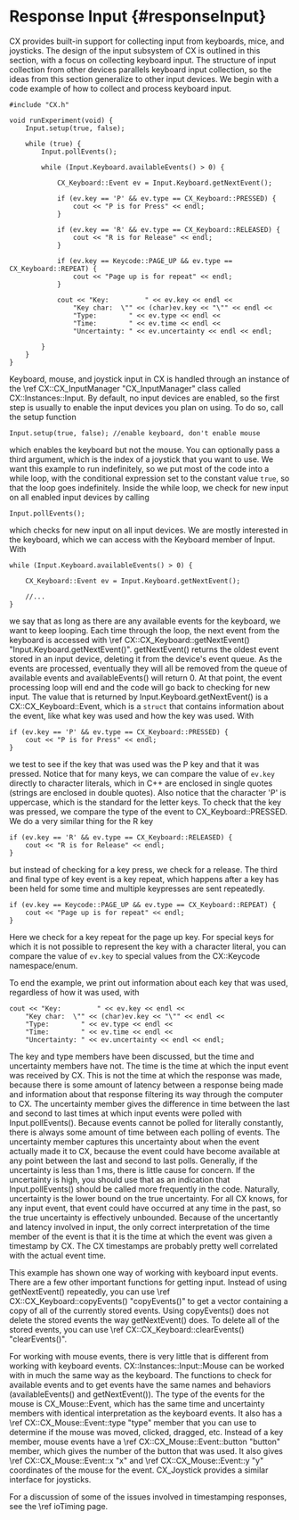Response Input {#responseInput}
==============

CX provides built-in support for collecting input from keyboards, mice, and joysticks. The design of the input subsystem of CX is outlined in this section, with a focus on collecting keyboard input. The structure of input collection from other devices parallels keyboard input collection, so the ideas from this section generalize to other input devices. We begin with a code example of how to collect and process keyboard input.

~~~{.cpp}
#include "CX.h"

void runExperiment(void) {
	Input.setup(true, false); 

	while (true) {
		Input.pollEvents();

		while (Input.Keyboard.availableEvents() > 0) {

			CX_Keyboard::Event ev = Input.Keyboard.getNextEvent();

			if (ev.key == 'P' && ev.type == CX_Keyboard::PRESSED) {
				cout << "P is for Press" << endl;
			}

			if (ev.key == 'R' && ev.type == CX_Keyboard::RELEASED) {
				cout << "R is for Release" << endl;
			}

			if (ev.key == Keycode::PAGE_UP && ev.type == CX_Keyboard::REPEAT) {
				cout << "Page up is for repeat" << endl;
			}

			cout << "Key:         " << ev.key << endl <<
				"Key char:  \"" << (char)ev.key << "\"" << endl <<
				"Type:        " << ev.type << endl <<
				"Time:        " << ev.time << endl <<
				"Uncertainty: " << ev.uncertainty << endl << endl;

		}
	}
}
~~~

Keyboard, mouse, and joystick input in CX is handled through an instance of the \ref CX::CX_InputManager "CX_InputManager" class called CX::Instances::Input. By default, no input devices are enabled, so the first step is usually to enable the input devices you plan on using. To do so, call the setup function
~~~{.cpp}
Input.setup(true, false); //enable keyboard, don't enable mouse
~~~
which enables the keyboard but not the mouse. You can optionally pass a third argument, which is the index of a joystick that you want to use. We want this example to run indefinitely, so we put most of the code into a while loop, with the conditional expression set to the constant value `true`, so that the loop goes indefinitely. Inside the while loop, we check for new input on all enabled input devices by calling
~~~{.cpp}
Input.pollEvents();
~~~
which checks for new input on all input devices. We are mostly interested in the keyboard, which we can access with the Keyboard member of Input. With
~~~{.cpp}
while (Input.Keyboard.availableEvents() > 0) {

	CX_Keyboard::Event ev = Input.Keyboard.getNextEvent();

	//...
}
~~~
we say that as long as there are any available events for the keyboard, we want to keep looping. Each time through the loop, the next event from the keyboard is accessed with \ref CX::CX_Keyboard::getNextEvent() "Input.Keyboard.getNextEvent()". getNextEvent() returns the oldest event stored in an input device, deleting it from the device's event queue. As the events are processed, eventually they will all be removed from the queue of available events and availableEvents() will return 0. At that point, the event processing loop will end and the code will go back to checking for new input. The value that is returned by Input.Keyboard.getNextEvent() is a CX::CX_Keyboard::Event, which is a `struct` that contains information about the event, like what key was used and how the key was used. With
~~~{.cpp}
if (ev.key == 'P' && ev.type == CX_Keyboard::PRESSED) {
	cout << "P is for Press" << endl;
}
~~~
we test to see if the key that was used was the P key and that it was pressed. Notice that for many keys, we can compare the value of `ev.key` directly to character literals, which in C++ are enclosed in single quotes (strings are enclosed in double quotes). Also notice that the character 'P' is uppercase, which is the standard for the letter keys. To check that the key was pressed, we compare the type of the event to CX_Keyboard::PRESSED. We do a very similar thing for the R key
~~~{.cpp}
if (ev.key == 'R' && ev.type == CX_Keyboard::RELEASED) {
	cout << "R is for Release" << endl;
}
~~~
but instead of checking for a key press, we check for a release. The third and final type of key event is a key repeat, which happens after a key has been held for some time and multiple keypresses are sent repeatedly.
~~~{.cpp}
if (ev.key == Keycode::PAGE_UP && ev.type == CX_Keyboard::REPEAT) {
	cout << "Page up is for repeat" << endl;
}
~~~
Here we check for a key repeat for the page up key. For special keys for which it is not possible to represent the key with a character literal, you can compare the value of `ev.key` to special values from the CX::Keycode namespace/enum.

To end the example, we print out information about each key that was used, regardless of how it was used, with
~~~{.cpp}
cout << "Key:         " << ev.key << endl <<
	"Key char:  \"" << (char)ev.key << "\"" << endl <<
	"Type:        " << ev.type << endl <<
	"Time:        " << ev.time << endl <<
	"Uncertainty: " << ev.uncertainty << endl << endl;
~~~
The key and type members have been discussed, but the time and uncertainty members have not. The time is the time at which the input event was received by CX. This is not the time at which the response was made, because there is some amount of latency between a response being made and information about that response filtering its way through the computer to CX. The uncertainty member gives the difference in time between the last and second to last times at which input events were polled with Input.pollEvents(). Because events cannot be polled for literally constantly, there is always some amount of time between each polling of events. The uncertainty member captures this uncertainty about when the event actually made it to CX, because the event could have become available at any point between the last and second to last polls. Generally, if the uncertainty is less than 1 ms, there is little cause for concern. If the uncertainty is high, you should use that as an indication that Input.pollEvents() should be called more frequently in the code. Naturally, uncertainty is the lower bound on the true uncertainty. For all CX knows, for any input event, that event could have occurred at any time in the past, so the true uncertainty is effectively unbounded. Because of the uncertantly and latency involved in input, the only correct interpretation of the time member of the event is that it is the time at which the event was given a timestamp by CX. The CX timestamps are probably pretty well correlated with the actual event time.

This example has shown one way of working with keyboard input events. There are a few other important functions for getting input. Instead of using getNextEvent() repeatedly, you can use \ref CX::CX_Keyboard::copyEvents() "copyEvents()" to get a vector containing a copy of all of the currently stored events. Using copyEvents() does not delete the stored events the way getNextEvent() does. To delete all of the stored events, you can use \ref CX::CX_Keyboard::clearEvents() "clearEvents()".

For working with mouse events, there is very little that is different from working with keyboard events. CX::Instances::Input::Mouse can be worked with in much the same way as the keyboard. The functions to check for available events and to get events have the same names and behaviors (availableEvents() and getNextEvent()). The type of the events for the mouse is CX_Mouse::Event, which has the same time and uncertainty members with identical interpretation as the keyboard events. It also has a \ref CX::CX_Mouse::Event::type "type" member that you can use to determine if the mouse was moved, clicked, dragged, etc. Instead of a key member, mouse events have a \ref CX::CX_Mouse::Event::button "button" member, which gives the number of the button that was used. It also gives \ref CX::CX_Mouse::Event::x "x" and \ref CX::CX_Mouse::Event::y "y" coordinates of the mouse for the event. CX_Joystick provides a similar interface for joysticks.

For a discussion of some of the issues involved in timestamping responses, see the \ref ioTiming page.